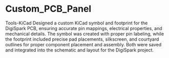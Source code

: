 # Custom_PCB_Panel
Tools-KiCad
Designed a custom KiCad symbol and footprint for the DigiSpark PCB, ensuring accurate pin mappings, electrical properties, and mechanical details. The symbol was created with proper pin labeling, while the footprint included precise pad placements, silkscreen, and courtyard outlines for proper component placement and assembly. Both were saved and integrated into the schematic and layout for the DigiSpark project.
